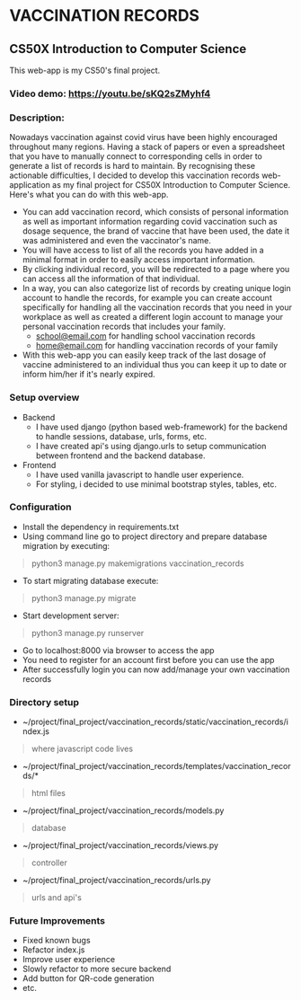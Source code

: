 # VACCINATION RECORDS

## CS50X Introduction to Computer Science
This web-app is my CS50's final project. 

### Video demo:  <https://youtu.be/sKQ2sZMyhf4>

### Description:

Nowadays vaccination against covid virus have been highly encouraged throughout many regions.
Having a stack of papers or even a spreadsheet that you have to manually connect to corresponding cells in order to generate a list of records is hard to maintain.
By recognising these actionable difficulties, I decided to develop this vaccination records web-application as my final project for CS50X Introduction to Computer Science.
Here's what you can do with this web-app.
 - You can add vaccination record, which consists of personal information as well as important information regarding covid vaccination such as dosage sequence, the brand of vaccine that have been used, the date it was administered and even the vaccinator's name.
 - You will have access to list of all the records you have added in a minimal format in order to easily access important information.
 - By clicking individual record, you will be redirected to a page where you can access all the information of that individual.
 - In a way, you can also categorize list of records by creating unique login account to handle the records, for example you can create account specifically for handling all the vaccination records that you need in your workplace as well as created a different login account to manage your personal vaccination records that includes your family.
    -  school@email.com for handling school vaccination records
    - home@email.com for handling vaccination records of your family
 - With this web-app you can easily keep track of the last dosage of vaccine administered to an individual thus you can keep it up to date or inform him/her if it's nearly expired.



### Setup overview
 - Backend
    - I have used django (python based web-framework) for the backend to handle sessions, database, urls, forms, etc.
    - I have created api's using django.urls to setup communication between frontend and the backend database.
 - Frontend
    - I have used vanilla javascript to handle user experience.
    - For styling, i decided to use minimal bootstrap styles, tables, etc.



### Configuration
 - Install the dependency in requirements.txt
 - Using command line go to project directory and prepare database migration by executing:
 > python3 manage.py makemigrations vaccination_records
 - To start migrating database execute:
 > python3 manage.py migrate
 - Start development server:
 > python3 manage.py runserver
 - Go to localhost:8000 via browser to access the app
 - You need to register for an account first before you can use the app
 - After successfully login you can now add/manage your own vaccination records


 ### Directory setup
 - ~/project/final_project/vaccination_records/static/vaccination_records/index.js
 > where javascript code lives
 - ~/project/final_project/vaccination_records/templates/vaccination_records/*
 > html files
 - ~/project/final_project/vaccination_records/models.py
 > database
 - ~/project/final_project/vaccination_records/views.py
 > controller
 - ~/project/final_project/vaccination_records/urls.py
 > urls and api's


### Future Improvements
 - Fixed known bugs
 - Refactor index.js
 - Improve user experience
 - Slowly refactor to more secure backend
 - Add button for QR-code generation
 - etc.

